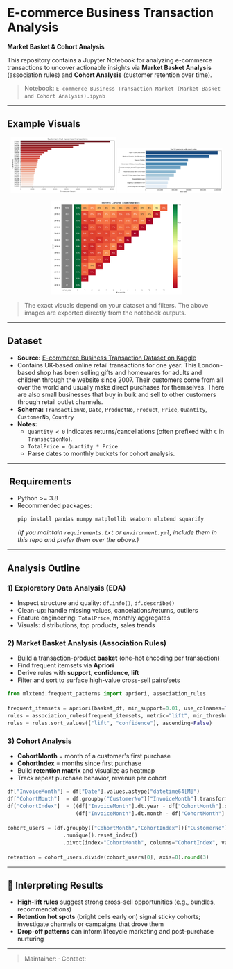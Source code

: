 # E-commerce Business Transaction Analysis
**Market Basket & Cohort Analysis**

This repository contains a Jupyter Notebook for analyzing e-commerce transactions to uncover actionable insights via **Market Basket Analysis** (association rules) and **Cohort Analysis** (customer retention over time).

> Notebook: `E-commerce Business Transaction Market (Market Basket and Cohort Analysis).ipynb`

---

## Example Visuals

<p align="center">
  <img src="images/figure_1.png" alt="EDA overview" width="48%"/>
  <img src="images/figure_2.png" alt="Association rules" width="48%"/>
</p>

<p align="center">
  <img src="images/figure_3.png" alt="Cohort retention heatmap" width="60%"/>
</p>

> The exact visuals depend on your dataset and filters. The above images are exported directly from the notebook outputs.

---

## Dataset
- **Source:** [E-commerce Business Transaction Dataset on Kaggle](https://www.kaggle.com/datasets/gabrielramos87/an-online-shop-business)
- Contains UK-based online retail transactions for one year. This London-based shop has been selling gifts and homewares for adults and children through the website since 2007. Their customers come from all over the world and usually make direct purchases for themselves. There are also small businesses that buy in bulk and sell to other customers through retail outlet channels.
- **Schema:** `TransactionNo`, `Date`, `ProductNo`, `Product`, `Price`, `Quantity`, `CustomerNo`, `Country`
- **Notes:**
  - `Quantity < 0` indicates returns/cancellations (often prefixed with `C` in `TransactionNo`).
  - `TotalPrice = Quantity * Price`
  - Parse dates to monthly buckets for cohort analysis.

---

## ️ Requirements
- Python >= 3.8
- Recommended packages:
  ```bash
  pip install pandas numpy matplotlib seaborn mlxtend squarify
  ```
  *(If you maintain `requirements.txt` or `environment.yml`, include them in this repo and prefer them over the above.)*

---

## Analysis Outline

### 1) Exploratory Data Analysis (EDA)
- Inspect structure and quality: `df.info()`, `df.describe()`
- Clean-up: handle missing values, cancelations/returns, outliers
- Feature engineering: `TotalPrice`, monthly aggregates
- Visuals: distributions, top products, sales trends

### 2) Market Basket Analysis (Association Rules)
- Build a transaction-product **basket** (one-hot encoding per transaction)
- Find frequent itemsets via **Apriori**
- Derive rules with **support**, **confidence**, **lift**
- Filter and sort to surface high-value cross-sell pairs/sets

```python
from mlxtend.frequent_patterns import apriori, association_rules

frequent_itemsets = apriori(basket_df, min_support=0.01, use_colnames=True)
rules = association_rules(frequent_itemsets, metric="lift", min_threshold=1.0)
rules = rules.sort_values(["lift", "confidence"], ascending=False)
```

### 3) Cohort Analysis
- **CohortMonth** = month of a customer's first purchase
- **CohortIndex** = months since first purchase
- Build **retention matrix** and visualize as heatmap
- Track repeat purchase behavior, revenue per cohort

```python
df["InvoiceMonth"] = df["Date"].values.astype("datetime64[M]")
df["CohortMonth"]  = df.groupby("CustomerNo")["InvoiceMonth"].transform("min")
df["CohortIndex"]  = ((df["InvoiceMonth"].dt.year - df["CohortMonth"].dt.year) * 12 +
                      (df["InvoiceMonth"].dt.month - df["CohortMonth"].dt.month))

cohort_users = (df.groupby(["CohortMonth","CohortIndex"])["CustomerNo"]
                  .nunique().reset_index()
                  .pivot(index="CohortMonth", columns="CohortIndex", values="CustomerNo"))

retention = cohort_users.divide(cohort_users[0], axis=0).round(3)
```

---

## 🔎 Interpreting Results
- **High-lift rules** suggest strong cross-sell opportunities (e.g., bundles, recommendations)
- **Retention hot spots** (bright cells early on) signal sticky cohorts; investigate channels or campaigns that drove them
- **Drop-off patterns** can inform lifecycle marketing and post-purchase nurturing

---

> Maintainer: <Panagiota Katsourani Seledonio> · Contact: <pkatsourani>
